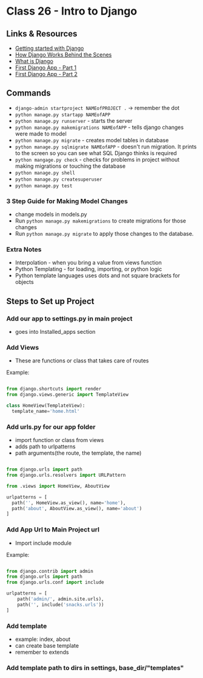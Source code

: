 # Class 26 - Intro to Django

## Links & Resources

- [Getting started with Django](https://www.djangoproject.com/start/)
- [How Django Works Behind the Scenes](https://wsvincent.com/how-django-works-behind-the-scenes/)
- [What is Django](https://developer.mozilla.org/en-US/docs/Learn/Server-side/Django/Introduction)
- [First Django App - Part 1](https://docs.djangoproject.com/en/3.0/intro/tutorial01/)
- [First Django App - Part 2](https://docs.djangoproject.com/en/3.0/intro/tutorial02/)

## Commands

- `django-admin startproject NAMEofPROJECT .` -> remember the dot
- `python manage.py startapp NAMEofAPP`
- `python manage.py runserver` - starts the server
- `python manage.py makemigrations NAMEofAPP` - tells django changes were made to model
- `python manage.py migrate` - creates model tables in database
- `python manage.py sqlmigrate NAMEofAPP` - doesn't run migration. It prints to the screen so you can see what SQL Django thinks is required
- `python mangage.py check` - checks for problems in project without making migrations or touching the database
- `python manage.py shell`
- `python manage.py createsuperuser`
- `python manage.py test`

### 3 Step Guide for Making Model Changes

- change models in models.py
- Run `python manage.py makemigrations` to create migrations for those changes
- Run `python manage.py migrate` to apply those changes to the database.

### Extra Notes

- Interpolation - when you bring a value from views function
- Python Templating - for loading, importing, or python logic
- Python template languages uses dots and not square brackets for objects

## Steps to Set up Project

### Add our app to settings.py in main project

- goes into Installed_apps section

### Add Views

- These are functions or class that takes care of routes

Example:

```python

from django.shortcuts import render
from django.views.generic import TemplateView

class HomeView(TemplateView):
  template_name='home.html'

```

### Add urls.py for our app folder

- import function or class from views
- adds path to urlpatterns
- path arguments(the route, the template, the name)

```python

from django.urls import path
from django.urls.resolvers import URLPattern

from .views import HomeView, AboutView

urlpatterns = [
  path('', HomeView.as_view(), name='home'),
  path('about', AboutView.as_view(), name='about')
]
```

### Add App Url to Main Project url

- Import include module

Example:

```python

from django.contrib import admin
from django.urls import path
from django.urls.conf import include

urlpatterns = [
    path('admin/', admin.site.urls),
    path('', include('snacks.urls'))
]

```

### Add template

- example: index, about
- can create base template
- remember to extends

### Add template path to dirs in settings, base_dir/"templates"
